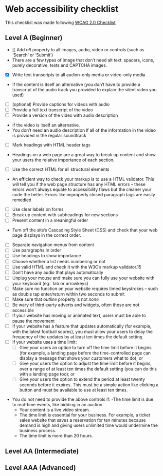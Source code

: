 # Web accessibility checklist
This checklist was made following [WCAG 2.0 Checklist](https://www.wuhcag.com/wcag-checklist/)

## Level A (Beginner)
- [] Add *alt* property to all images, audio, video or controls (such as ‘Search’ or ‘Submit’)
- There are a few types of image that don’t need alt text: spacers, icons, purely decorative, tests and CAPTCHA images.

- [x] Write text transcripts to all audion-only media or video-only media
- If the content is itself an alternative (you don’t have to provide a transcript of the audio track you provided to explain the silent video you used)

- [ ] \(optional) Provide captions for videos with audio
- [ ] Provide a full text transcript of the video
- [ ] Provide a version of the video with audio description
- If the video is itself an alternative.
- You don’t need an audio description if all of the information in the video is provided in the regular soundtrack

- [ ] Mark headings with HTML header tags
- Headings on a web page are a great way to break up content and show your users the relative importance of each section. 

- [ ] Use the correct HTML for all structural elements
- An efficient way to check your markup is to use a HTML validator. This will tell you if the web page structure has any HTML errors – these errors won’t always equate to accessibility flaws but the cleaner your code the better. Errors like improperly closed paragraph tags are easily remedied

- [ ] Use clear labels on forms
- [ ] Break up content with subheadings for new sections
- [ ] Present content in a meaningful order
- Turn off the site’s Cascading Style Sheet (CSS) and check that your web page displays in the correct order. 

- [ ] Separate navigation menus from content
- [ ] Use paragraphs in order
- [ ] Use headings to show importance
- [ ] Choose whether a list needs numbering or not
- [ ] Use valid HTML and check it with the W3C’s markup validator.15
- [ ] Don’t have any audio that plays automatically
- [ ] Unplug your mouse and make sure you can fully use your website with your keyboard (eg:. tab or arrowkeys)
- [ ] Make sure no function on your website requires timed keystrokes – such as double tap enter/return within two seconds to submit
- [ ] Make sure that *outline* property is not *none*
- [ ] Be wary of third-party adverts and widgets, often these are not accessible
- [ ] If your website has moving or animated text, users must be able to pause the movement
- [ ] If your website has a feature that updates automatically (for example, with the latest football scores), you must allow your users to delay the frequency of the updates by at least ten times the default setting.
- [ ] If your website uses a time limit:
  - [ ] Give your users an option to turn off the time limit before it begins (for example, a landing page before the time-controlled page can display a message that shows your customers what to do); or
  - [ ] Give your users the option to adjust the time limit before it begins, over a range of at least ten times the default setting (you can do this with a landing page too); or
  - [ ] Give your users the option to extend the period at least twenty seconds before it expires. This must be a simple action like clicking a button and must be available to use at least ten times.
- You do not need to provide the above controls if:
  -The time limit is due to real-time events, like bidding in an auction.
  - Your content is a live video stream.
  - The time limit is essential for your business. For example, a ticket sales website that saves a reservation for ten minutes because demand is high and giving users unlimited time would undermine the business process.
  - The time limit is more than 20 hours.
  
  




## Level AA (Intermediate)


## Level AAA (Advanced)
